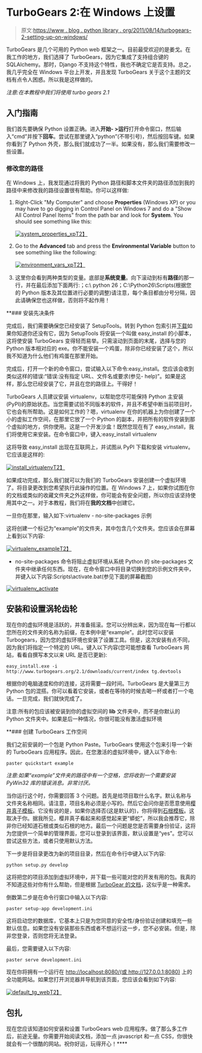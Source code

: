 # TurboGears 2:在 Windows 上设置

> 原文:[https://www . blog . python library . org/2011/08/14/turbogears-2-setting-up-on-windows/](https://www.blog.pythonlibrary.org/2011/08/14/turbogears-2-setting-up-on-windows/)

TurboGears 是几个可用的 Python web 框架之一。目前最受欢迎的是姜戈。在我工作的地方，我们选择了 TurboGears，因为它集成了支持组合键的 SQLAlchemy。那时，Django 不支持这个特性，我也不确定它是否支持。总之，我几乎完全在 Windows 平台上开发，并且发现 TurboGears 关于这个主题的文档有点令人困惑。所以我是这样做的。

*注意:在本教程中我们将使用 turbo gears 2.1*

## 入门指南

我们首先要确保 Python 设置正确。进入**开始- >运行**打开命令窗口，然后输入“cmd”并按下**回车**。尝试在那里键入“python”(不带引号)，然后按回车键。如果你看到了 Python 外壳，那么我们就成功了一半。如果没有，那么我们需要修改一些设置。

### 修改您的路径

在 Windows 上，我发现通过将我的 Python 路径和脚本文件夹的路径添加到我的路径中来修改我的路径设置很有帮助。你可以这样做:

1.  Right-Click "My Computer" and choose **Properties** (Windows XP) or you may have to go digging in Control Panel on Windows 7 and do a "Show All Control Panel Items" from the path bar and look for **System**. You should see something like this:

    [![](../Images/65345c771ab8882e85ea2c8c8bd14220.png "system_properties_xp")T2】](https://www.blog.pythonlibrary.org/wp-content/uploads/2011/08/system_properties_xp.png)

2.  Go to the **Advanced** tab and press the **Environmental Variable** button to see something like the following:

    [![](../Images/bfb8cf2f37d486fe79d9ce99fd17fa8d.png "environment_vars_xp")T2】](https://www.blog.pythonlibrary.org/wp-content/uploads/2011/08/environment_vars_xp.png)

3.  这里你会看到两种类型的变量。底部是**系统变量**。向下滚动到标有**路径**的那一行，并在最后添加下面两行:；c:\ python 26；C:\Python26\Scripts(根据您的 Python 版本及其位置进行必要的调整)请注意，每个条目都由分号分隔，因此请确保您也这样做，否则将不起作用！

 **### 安装先决条件

完成后，我们需要确保您已经安装了 SetupTools。转到 Python 包索引并[下载](http://pypi.python.org/pypi/setuptools)如果你知道你还没有它，因为 SetupTools 将安装一个叫做 easy_install 的小脚本，这将使安装 TurboGears 变得轻而易举。只需滚动到页面的末尾，选择与您的 Python 版本相对应的 exe。你不能安装一个鸡蛋，除非你已经安装了这个，所以我不知道为什么他们有鸡蛋在那里开始。

完成后，打开一个新的命令窗口，尝试输入以下命令:easy_install。您应该会收到类似这样的错误:“错误:没有指定 URL、文件名或要求(参见- help)”。如果是这样，那么您已经安装了它，并且在您的路径上。干得好！

TurboGears 人员建议安装 virtualenv，以帮助您尽可能保持 Python 主安装(PyPI)的原始状态。当您需要试验不同版本的软件，并且不希望中断当前项目时，它也会有所帮助。这是如何工作的？嗯，virtualenv 在你的机器上为你创建了一个小的虚拟工作空间，在那里它放了一个 Python 的副本，并把所有的软件安装到那个虚拟的地方，供你使用。这是一个开发沙盒！既然您现在有了 easy_install，我们将使用它来安装。在命令窗口中，键入:easy_install virtualenv

这将导致 easy_install 出现在互联网上，并试图从 PyPI 下载和安装 virtualenv。它应该是这样的:

[![](../Images/85809ed986cd3cbe537b69cfcd5b6915.png "install_virtualenv")T2】](https://www.blog.pythonlibrary.org/wp-content/uploads/2011/08/install_virtualenv.png)

如果成功完成，那么我们就可以为我们的 TurboGears 安装创建一个虚拟环境了。将目录更改到您希望执行此操作的位置。在 Windows 7 上，如果你试图在你的文档或类似的收藏文件夹之外这样做，你可能会有安全问题，所以你应该坚持使用其中之一。对于本教程，我们将在**我的文档**中创建它。

一旦你在那里，输入如下:virtualenv - no-site-packages 示例

这将创建一个标记为“example”的文件夹，其中包含几个文件夹。您应该会在屏幕上看到以下内容:

[![](../Images/a7638815976ddf523ddb252974c89c49.png "virtualenv_example")T2】](https://www.blog.pythonlibrary.org/wp-content/uploads/2011/08/virtualenv_example.png)

- no-site-packages 命令将阻止虚拟环境从系统 Python 的 site-packages 文件夹中继承任何东西。现在，在命令窗口中将目录切换到您的示例文件夹中，并键入以下内容:Scripts\activate.bat(参见下面的屏幕截图)

[![](../Images/5c36bc97520127f163cecef21c6c7f32.png "virtualenv_activate")](https://www.blog.pythonlibrary.org/wp-content/uploads/2011/08/virtualenv_activate.png)

## 安装和设置涡轮齿轮

现在你的虚拟环境是活跃的，并准备摇滚。您可以分辨出来，因为现在每一行都以您所在的文件夹的名称为前缀，在本例中是“example”。此时您可以安装 Turbogears，因为您的虚拟环境也安装了设置工具。但是，这次安装有点不同，因为我们将指定一个特定的 URL。键入以下内容(您可能想查看 TurboGears 网站，看看自撰写本文以来 URL 是否已更新):

 `easy_install.exe -i http://www.turbogears.org/2.1/downloads/current/index tg.devtools` 

根据你的电脑速度和你的连接，这将需要一段时间。TurboGears 是大量第三方 Python 包的混搭。你可以看着它安装，或者在等待的时候去喝一杯或者打一个电话。一旦完成，我们就快完成了。

注意:所有的包应该被安装到你的虚拟空间的 **lib** 文件夹中，而不是你默认的 Python 文件夹中。如果是后一种情况，你很可能没有激活虚拟环境

 **### 创建 TurboGears 工作空间

我们之前安装的一个包是 Python Paste。TurboGears 使用这个包来引导一个新的 TurboGears 应用程序。因此，在您激活的虚拟环境中，键入以下命令:

 `paster quickstart example` 

*注意:如果“example”文件夹的路径中有一个空格，您将收到一个需要安装 PyWin32 库的错误消息。非常讨厌。*

当你运行这个时，你需要回答 3 个问题。首先是给项目取什么名字。默认名称与文件夹名称相同。请注意，项目名称必须是小写的。然后它会问你是否愿意使用[樱井真子模板](http://www.makotemplates.org/)。它没有说的是，如果你选择否(这是默认的)，你将得到[石根模板](http://genshi.edgewall.org/)。这取决于你。据我所见，樱井真子看起来和感觉起来更“蟒蛇”，所以我会推荐它，除非你已经知道石根或类似石根的地方。最后一个问题是您是否需要身份验证，这将为您提供一个简单的管理界面，您可以登录到该界面，默认设置是“yes”。您可以尝试这些方法，或者只使用默认方法。

下一步是将目录更改为新的项目目录，然后在命令行中键入以下内容:

 `python setup.py develop` 

这将把您的项目添加到虚拟环境中，并下载一些可能对您的开发有用的包。我真的不知道这些对你有什么帮助，但是根据 [TurboGear 的文档](http://turbogears.org/2.1/docs/main/DownloadInstall.html)，这似乎是一种需求。

倒数第二步是在命令行窗口中输入以下内容:

 `paster setup-app development.ini` 

这将启动您的数据库，它基本上只是为您同意的安全性/身份验证创建和填充一些默认信息。如果您没有安装那些东西或者不想运行这一步，您不必安装。但是，除非您登录，否则您将无法登录。

最后，您需要键入以下内容:

 `paster serve development.ini` 

现在你将拥有一个运行在 [http://localhost:8080/(或 http://127.0.0.1:8080)](http://localhost:8080/ ) 上的全功能网站。如果您打开浏览器并导航到该页面，您应该会看到如下内容:

[![](../Images/baeb9936c30b1bd08c5b02ab267f34a6.png "default_tg_web")T2】](https://www.blog.pythonlibrary.org/wp-content/uploads/2011/08/default_tg_web.png)

## 包扎

现在您应该知道如何安装和设置 TurboGears web 应用程序。做了那么多工作后，前途无量。你需要开始阅读文档，添加一点 javascript 和一点 CSS，你很快就会有一个很酷的网站。祝你好运，玩得开心！****